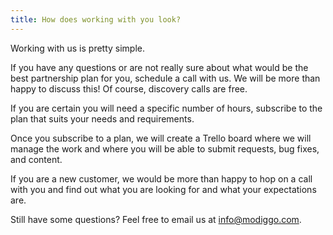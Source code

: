 ```yaml
---
title: How does working with you look?
---
```


Working with us is pretty simple.

If you have any questions or are not really sure about what would be the best partnership plan for you, schedule a call with us. We will be more than happy to discuss this! Of course, discovery calls are free.

If you are certain you will need a specific number of hours, subscribe to the plan that suits your needs and requirements.

Once you subscribe to a plan, we will create a Trello board where we will manage the work and where you will be able to submit requests, bug fixes, and content.

If you are a new customer, we would be more than happy to hop on a call with you and find out what you are looking for and what your expectations are.

Still have some questions? Feel free to email us at info@modiggo.com.